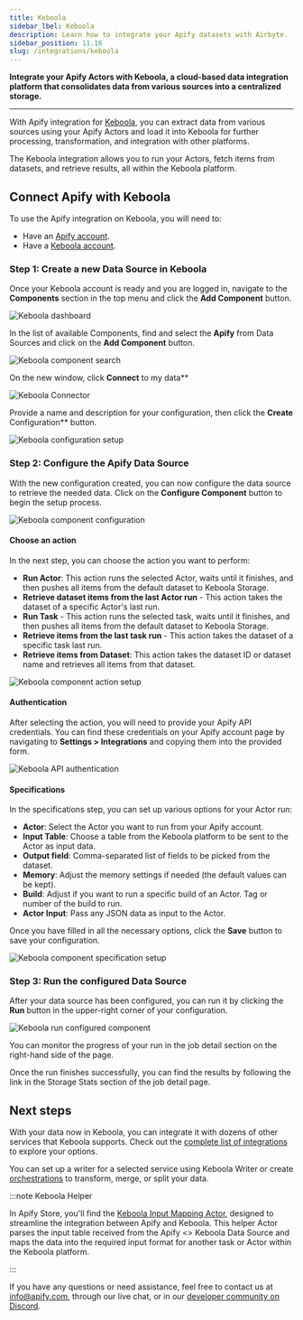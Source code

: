 ```yaml
---
title: Keboola
sidebar_lbel: Keboola
description: Learn how to integrate your Apify datasets with Airbyte.
sidebar_position: 11.16
slug: /integrations/keboola
---
```


**Integrate your Apify Actors with Keboola, a cloud-based data integration platform that consolidates data from various sources into a centralized storage.**

---

With Apify integration for [Keboola](https://www.keboola.com/), you can extract data from various sources using your Apify Actors and load it into Keboola for further processing, transformation, and integration with other platforms.

The Keboola integration allows you to run your Actors, fetch items from datasets, and retrieve results, all within the Keboola platform.

## Connect Apify with Keboola

To use the Apify integration on Keboola, you will need to:

- Have an [Apify account](https://console.apify.com/).
- Have a [Keboola account](https://www.keboola.com/).

### Step 1: Create a new Data Source in Keboola

Once your Keboola account is ready and you are logged in, navigate to the **Components** section in the top menu and click the **Add Component** button.

![Keboola dashboard](./images/keboola/keboola-dashboard.png)

In the list of available Components, find and select the **Apify** from Data Sources and click on the **Add Component** button.

![Keboola component search](./images/keboola/keboola-components.png)

On the new window, click **Connect** to my data**

![Keboola Connector](./images/keboola/keboola-connector.png)

Provide a name and description for your configuration, then click the **Create** Configuration** button.

![Keboola configuration setup](./images/keboola/keboola-create-configuration.png)

### Step 2: Configure the Apify Data Source

With the new configuration created, you can now configure the data source to retrieve the needed data. Click on the **Configure Component** button to begin the setup process.

![Keboola component configuration](./images/keboola/keboola-configure-component.png)


#### Choose an action

In the next step, you can choose the action you want to perform:

- **Run Actor**: This action runs the selected Actor, waits until it finishes, and then pushes all items from the default dataset to Keboola Storage.
- **Retrieve dataset items from the last Actor run** - This action takes the dataset of a specific Actor's last run.
- **Run Task** - This action runs the selected task, waits until it finishes, and then pushes all items from the default dataset to Keboola Storage.
- **Retrieve items from the last task run** - This action takes the dataset of a specific task last run.
- **Retrieve items from Dataset**: This action takes the dataset ID or dataset name and retrieves all items from that dataset.

![Keboola component action setup ](./images/keboola/keboola-component-setup.png)

#### Authentication

After selecting the action, you will need to provide your Apify API credentials. You can find these credentials on your Apify account page by navigating to **Settings > Integrations** and copying them into the provided form.

![Keboola API authentication](./images/keboola/keboola-setup-api-token.png)

#### Specifications

In the specifications step, you can set up various options for your Actor run:

- **Actor**: Select the Actor you want to run from your Apify account.
- **Input Table**: Choose a table from the Keboola platform to be sent to the Actor as input data.
- **Output field**:  Comma-separated list of fields to be picked from the dataset.
- **Memory**: Adjust the memory settings if needed (the default values can be kept).
- **Build**: Adjust if you want to run a specific build of an Actor. Tag or number of the build to run.
- **Actor Input**: Pass any JSON data as input to the Actor.

Once you have filled in all the necessary options, click the **Save** button to save your configuration.

![Keboola component specification setup](./images/keboola/keboola-setup-specification.png)

### Step 3: Run the configured Data Source

After your data source has been configured, you can run it by clicking the **Run** button in the upper-right corner of your configuration.

![Keboola run configured component](./images/keboola/keboola-run-component.png)

You can monitor the progress of your run in the job detail section on the right-hand side of the page.

Once the run finishes successfully, you can find the results by following the link in the Storage Stats section of the job detail page.

## Next steps

With your data now in Keboola, you can integrate it with dozens of other services that Keboola supports. Check out the [complete list of integrations](https://www.keboola.com/product/integrations) to explore your options.

You can set up a writer for a selected service using Keboola Writer or create [orchestrations](https://help.keboola.com/orchestrator/) to transform, merge, or split your data.

:::note Keboola Helper

In Apify Store, you'll find the [Keboola Input Mapping Actor](https://apify.com/drobnikj/keboola-input-mapping), designed to streamline the integration between Apify and Keboola. This helper Actor parses the input table received from the Apify &#60;&#62; Keboola Data Source and maps the data into the required input format for another task or Actor within the Keboola platform.

:::

If you have any questions or need assistance, feel free to contact us at [info@apify.com](mailto:info@apify.com), through our live chat, or in our [developer community on Discord](https://discord.com/invite/jyEM2PRvMU).
